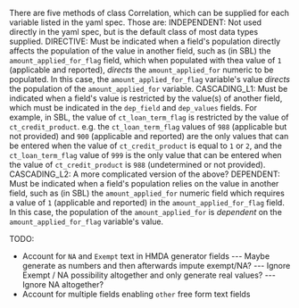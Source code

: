 There are five methods of class Correlation, which can be supplied for each variable listed in the yaml spec. Those are: 
    INDEPENDENT: Not used directly in the yaml spec, but is the default class of most data types supplied. 
    DIRECTIVE: Must be indicated when a field's population directly affects the population of the value in another field, such as (in SBL) the `amount_applied_for_flag` field, which when populated with thea value of `1` (applicable and reported), _directs_ the `amount_applied_for` numeric to be populated. In this case, the `amount_applied_for_flag` variable's value _directs_ the population of the `amount_applied_for` variable.
    CASCADING_L1: Must be indicated when a field's value is restricted by the value(s) of another field, which must be indicated in the `dep_field` and `dep_values` fields. For example, in SBL, the value of `ct_loan_term_flag` is restricted by the value of `ct_credit_product`. e.g. the `ct_loan_term_flag` values of `988` (applicable but not provided) and `900` (applicable and reported) are the only values that can be entered when the value of `ct_credit_product` is equal to `1` or `2`, and the `ct_loan_term_flag` value of `999` is the only value that can be entered when the value of `ct_credit_product` is `988` (undetermined or not provided).
    CASCADING_L2: A more complicated version of the above? 
    DEPENDENT: Must be indicated when a field's population relies on the value in another field, such as (in SBL) the `amount_applied_for` numeric field which requires a value of `1` (applicable and reported) in the `amount_applied_for_flag` field. In this case, the population of the `amount_applied_for` is _dependent_ on the `amount_applied_for_flag` variable's value. 


TODO: 

- Account for `NA` and `Exempt` text in HMDA generator fields
--- Maybe generate as numbers and then afterwards impute exempt/NA? 
--- Ignore Exempt / NA possibility altogether and only generate real values?
--- Ignore NA altogether?
- Account for multiple fields enabling `other` free form text fields 